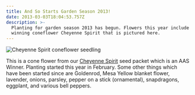 ```yaml
---
title: And So Starts Garden Season 2013!
date: 2013-03-03T18:04:53.757Z
description: >-
  Planting for garden season 2013 has begun. Flowers this year include the AAS
  winning coneflower Cheyenne Spirit that is pictured here.
---
```

![Cheyenne Spirit coneflower seedling](/img/coneflower_seedling.jpg)

This is a cone flower from our [Cheyenne Spirit](http://www.johnnyseeds.com/p-8809-cheyenne-spirit.aspx) seed packet which is an AAS Winner. Planting started this year in February. Some other things which have been started since are Goldenrod, Mesa Yellow blanket flower, lavender, onions, parsley, pepper on a stick (ornamental), snapdragons, eggplant, and various bell peppers.
